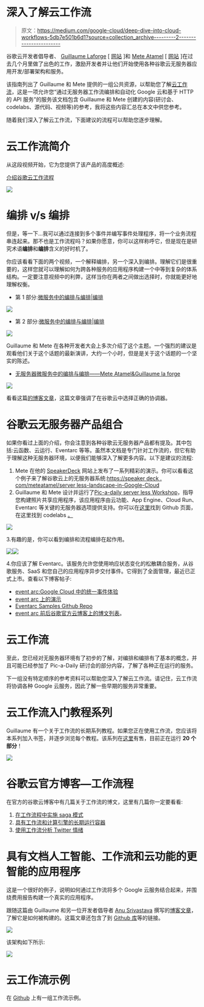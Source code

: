 # 深入了解云工作流

> 原文：<https://medium.com/google-cloud/deep-dive-into-cloud-workflows-5db7e501b6d1?source=collection_archive---------2----------------------->

谷歌云开发者倡导者、 [Guillaume Laforge](https://cloud.google.com/developers/advocates/guillaume-laforge?hl=en) [ [网站](http://glaforge.appspot.com/) ]和 [Mete Atamel](https://cloud.google.com/developers/advocates/mete-atamel?hl=en) [ [网站](https://atamel.dev/) ]在过去几个月里做了出色的工作，激励开发者并让他们开始使用各种谷歌云无服务器应用开发/部署架构和服务。

该指南列出了 Guillaume 和 Mete 提供的一组公共资源，以帮助您了解[云工作流](https://cloud.google.com/workflows)，这是一项允许您“通过无服务器工作流编排和自动化 Google 云和基于 HTTP 的 API 服务”的服务该文档包含 Guillaume 和 Mete 创建的内容(研讨会、codelabs、源代码、视频等)的参考，我将这些内容汇总在本文中供您参考。

随着我们深入了解云工作流，下面建议的流程可以帮助您逐步理解。

# 云工作流简介

从这段视频开始，它为您提供了该产品的高度概述:

[介绍谷歌云工作流程](https://youtu.be/aOTFhWpjrFI)

![](img/4d12d8b887201221a4e5fef1e333c90e.png)

# 编排 v/s 编排

但是，等一下…我可以通过连接到多个事件并编写事件处理程序，将一个业务流程串连起来。那不也是工作流程吗？如果你愿意，你可以这样称呼它，但是现在是研究术语**编排**和**编排**含义的好时机了。

你应该看看下面的两个视频，一个解释编排，另一个深入到编排。理解它们是很重要的，这样您就可以理解如何为跨各种服务的应用程序构建一个中等到复杂的体系结构。一定要注意视频中的利弊，这样当你在两者之间做出选择时，你就能更好地理解权衡。

*   第 1 部分:[微服务中的编排与编排|编排](https://youtu.be/IySueJCBSmM)

![](img/fae7edcec5e1757eb9a8b641027e5cbc.png)

*   第 2 部分:[微服务中的编排与编排|编排](https://youtu.be/nJnrkcA7ZdA)

![](img/c95bab0c538f695da697d05341ad03a3.png)

Guillaume 和 Mete 在各种开发者大会上多次介绍了这个主题。一个强烈的建议是观看他们关于这个话题的最新演讲，大约一个小时，但是是关于这个话题的一个坚实的陈述。

*   [无服务器微服务中的编排与编排——Mete Atamel&Guillaume la forge](https://www.youtube.com/watch?v=Z1_D0GJ7CB4)

![](img/1ac041c6713a5a7cd8e4a6df62d0fc48.png)

看看这篇[的博客文章](https://cloud.google.com/blog/topics/developers-practitioners/choosing-right-orchestrator-google-cloud)，这篇文章强调了在谷歌云中选择正确的协调器。

# 谷歌云无服务器产品组合

如果你看过上面的介绍，你会注意到各种谷歌云无服务器产品都有提及。其中包括:云函数、云运行、Eventarc 等等。虽然本文档是专门针对工作流的，但它有助于理解这种无服务器环境，以便我们能够深入了解更多内容。以下是建议的流程:

1.  Mete 在他的 [SpeakerDeck](https://speakerdeck.com/meteatamel) 网站上发布了一系列精彩的演示。你可以看看这个例子来了解谷歌云上的无服务器系统:[https://speaker deck . com/meteatamel/server less-landscape-in-Google-Cloud](https://speakerdeck.com/meteatamel/serverless-landscape-in-google-cloud)
2.  Guillaume 和 Mete 设计并运行了[Pic-a-daily server less Workshop](https://github.com/GoogleCloudPlatform/serverless-photosharing-workshop)，指导您构建照片共享应用程序，该应用程序由云功能、App Engine、Cloud Run、Eventarc 等关键的无服务器选项提供支持。你可以在[这里](https://github.com/GoogleCloudPlatform/serverless-photosharing-workshop)找到 Github 页面，在这里找到 codelabs [。](https://codelabs.developers.google.com/serverless-workshop)

![](img/8e9e478d1f2a11682fc42d8b8ddf1710.png)

3.有趣的是，你可以看到编排和流程编排在起作用。

![](img/208b26edec9958226f407071a673a84e.png)![](img/9e6ae95af35bb768cc9ca4002eefbb08.png)

4.你应该了解 Eventarc。该服务允许您使用响应状态变化的松散耦合服务，从谷歌服务、SaaS 和您自己的应用程序异步交付事件。它得到了全面管理，最近已正式上市。查看以下博客帖子:

*   [event arc:Google Cloud 中的统一事件体验](https://cloud.google.com/blog/topics/developers-practitioners/eventarc-unified-eventing-experience-google-cloud)
*   [event arc 上的演示](https://speakerdeck.com/meteatamel/eventarc-trigger-cloud-run-services-with-events-from-google-cloud)
*   [Eventarc Samples Github Repo](https://github.com/GoogleCloudPlatform/eventarc-samples)
*   [event arc 前后谷歌官方云博客上的博文列表](https://cloud.google.com/blog/search;query=eventarc;paginate=25;order=newest)。

# 云工作流

至此，您已经对无服务器环境有了初步的了解，对编排和编排有了基本的概念，并且可能已经参加了 Pic-a-Daily 研讨会的部分内容，了解了各种正在运行的服务。

下一组没有特定顺序的参考资料可以帮助您深入了解云工作流。请记住，云工作流将协调各种 Google 云服务，因此了解一些早期的服务非常重要。

# 云工作流入门教程系列

Guillaume 有一个关于工作流的长期系列教程。如果您正在使用工作流，您应该将本系列加入书签，并逐步浏览每个教程。该系列在[这里](https://medium.com/google-cloud/tagged/gcp-workflows)有售，目前正在运行 **20 个部分**！

![](img/979c0d1358c74b5b3f75fb38f0c7afcb.png)

# 谷歌云官方博客—工作流程

在官方的谷歌云博客中有几篇关于工作流的博文，这里有几篇你一定要看看:

1.  [在工作流程中实施 saga 模式](https://cloud.google.com/blog/topics/developers-practitioners/implementing-saga-pattern-workflows)
2.  [具有工作流和计算引擎的长期运行容器](https://cloud.google.com/blog/topics/developers-practitioners/long-running-containers-workflows-and-compute-engine)
3.  [使用工作流分析 Twitter 情绪](https://cloud.google.com/blog/topics/developers-practitioners/analyzing-twitter-sentiment-new-workflows-processing-capabilities)

# 具有文档人工智能、工作流和云功能的更智能的应用程序

这是一个很好的例子，说明如何通过工作流将多个 Google 云服务结合起来，并围绕费用报告构建一个真实的应用程序。

跟随这篇由 Guillaume 和另一位开发者倡导者 [Anu Srivastava](https://cloud.google.com/developers/advocates/anu-srivastava?hl=en) 撰写的[博客文章](https://cloud.google.com/blog/topics/developers-practitioners/smarter-applications-document-ai-workflows-and-cloud-functions)，了解它是如何被构建的。这篇文章还包含了到 [Github 库](https://github.com/GoogleCloudPlatform/smart-expenses)等的链接。

![](img/66a365a240023e64d607e96394f3e145.png)

该架构如下所示:

![](img/ca527a77974e131995f39d61e2921d32.png)

# 云工作流示例

在 [Github](https://github.com/GoogleCloudPlatform/workflows-demos) 上有一组工作流示例。
